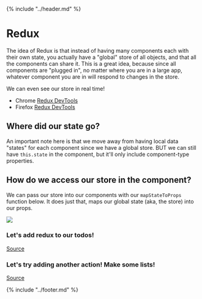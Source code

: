 {% include "../header.md" %}

# Redux
The idea of Redux is that instead of having many components each with their own state,
you actually have a "global" store of all objects, and that all the components
can share it. This is a great idea, because since all components are "plugged in",
no matter where you are in a large app, whatever component you are in will respond
to changes in the store.

We can even see our store in real time!
* Chrome [Redux DevTools](https://chrome.google.com/webstore/detail/redux-devtools/lmhkpmbekcpmknklioeibfkpmmfibljd)
* Firefox [Redux DevTools](https://addons.mozilla.org/en-US/firefox/addon/remotedev/)

## Where did our state go?
An important note here is that we move away from having local data "states" for
each component since we have a global store. BUT we can still have `this.state`
in the component, but it'll only include component-type properties.

## How do we access our store in the component?
We can pass our store into our components with our `mapStateToProps` function below. It does
just that, maps our global state (aka, the store) into our props.

![](https://docs.google.com/drawings/d/e/2PACX-1vTOx0vrAD0P-KZDFIpGwkUN6erquPyQYdfgTNddxxnlWNHEpx0dpK1GcuTxcdpIspjSTivV_YfwDkOf/pub?w=960&h=720)

### Let's add redux to our todos!

[Source](https://github.com/AustinCodingAcademy/react-todo-app/blob/53845ab846b614d886bca14211e4daa399774fac/app.js)


### Let's try adding another action! Make some lists!

[Source](https://github.com/AustinCodingAcademy/react-todo-app/blob/5e9d92365f6199213fc2bd28a26fd668f4d27751/app.js)

{% include "../footer.md" %}
